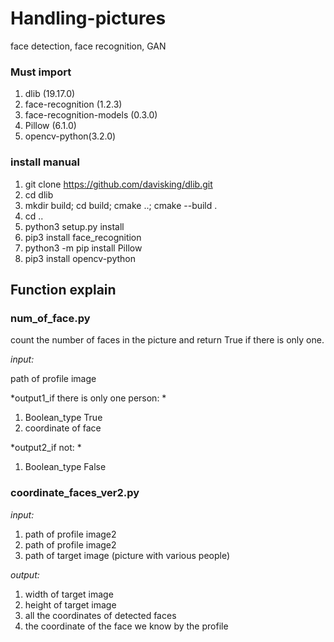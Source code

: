 # Handling-pictures
face detection, face recognition, GAN


### Must import

1. dlib (19.17.0)
2. face-recognition (1.2.3)
3. face-recognition-models (0.3.0)
4. Pillow (6.1.0)
5. opencv-python(3.2.0)


### install manual

1. git clone https://github.com/davisking/dlib.git
2. cd dlib
3. mkdir build; cd build; cmake ..; cmake --build .
4. cd ..
5. python3 setup.py install
6. pip3 install face_recognition
7. python3 -m pip install Pillow
8. pip3 install opencv-python

## Function explain

### num_of_face.py

count the number of faces in the picture and return True if there is only one.

*input:*
 
path of profile image

*output1_if there is only one person: *

1. Boolean_type True
2. coordinate of face

*output2_if not: *
1. Boolean_type False

### coordinate_faces_ver2.py

*input:*

1. path of profile image2
2. path of profile image2
3. path of target image (picture with various people)

*output:*

1. width of target image
2. height of target image
3. all the coordinates of detected faces
4. the coordinate of the face we know by the profile